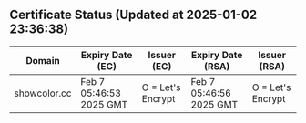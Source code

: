 ## Certificate Status (Updated at 2025-01-02 23:36:38)
| Domain | Expiry Date (EC) | Issuer (EC) | Expiry Date (RSA) | Issuer (RSA) |
|--------|------------------|-------------|-------------------|--------------|
| showcolor.cc | Feb  7 05:46:53 2025 GMT |  O = Let's Encrypt | Feb  7 05:46:56 2025 GMT |  O = Let's Encrypt |
